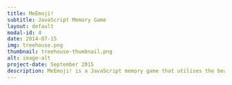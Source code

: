 ```yaml
---
title: MeEmoji!
subtitle: JavaScript Memory Game
layout: default
modal-id: 4
date: 2014-07-15
img: treehouse.png
thumbnail: treehouse-thumbnail.png
alt: image-alt
project-date: September 2015
description: MeEmoji! is a JavaScript memory game that utilises the beauty of Emoji's.
---
```

